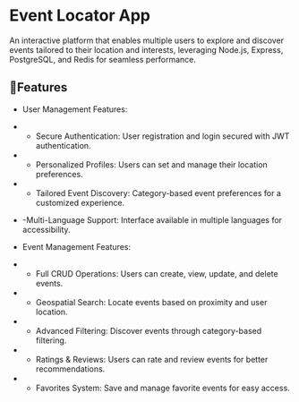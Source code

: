 # Event Locator App
An interactive platform that enables multiple users to explore and discover events tailored to their location and interests, leveraging Node.js, Express, PostgreSQL, and Redis for seamless performance.

## 🌟Features
- User Management Features:
- - Secure Authentication: User registration and login secured with JWT authentication.
- - Personalized Profiles: Users can set and manage their location preferences.
- - Tailored Event Discovery: Category-based event preferences for a customized experience.
- -Multi-Language Support: Interface available in multiple languages for accessibility.

- Event Management Features:
- - Full CRUD Operations: Users can create, view, update, and delete events.
- - Geospatial Search: Locate events based on proximity and user location.
- - Advanced Filtering: Discover events through category-based filtering.
- - Ratings & Reviews: Users can rate and review events for better recommendations.
- - Favorites System: Save and manage favorite events for easy access.
